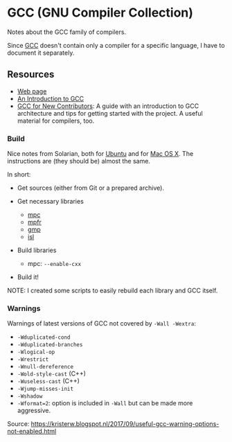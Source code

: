 GCC (GNU Compiler Collection)
=============================

Notes about the GCC family of compilers.

Since [GCC][gcc] doesn't contain only a compiler for a specific language,
I have to document it separately.


Resources
---------

 - [Web page][gcc]
 - [An Introduction to GCC](http://www.network-theory.co.uk/docs/gccintro/)
 - [GCC for New Contributors](https://gcc-newbies-guide.readthedocs.io/):
   A guide with an introduction to GCC architecture and tips for getting started
   with the project.  A useful material for compilers, too.

[gcc]:		https://gcc.gnu.org/


### Build ###

Nice notes from Solarian, both for [Ubuntu][gcc-ubuntu] and for [Mac OS X][gcc-mac].
The instructions are (they should be) almost the same.

In short:

 - Get sources (either from Git or a prepared archive).
 - Get necessary libraries

      * [mpc](http://www.multiprecision.org/)
      * [mpfr](http://www.mpfr.org/)
      * [gmp](http://gmplib.org/)
      * [isl](ftp://gcc.gnu.org/pub/gcc/infrastructure/)

 - Build libraries

      * mpc:  `--enable-cxx`

 - Build it!

NOTE:  I created some scripts to easily rebuild each library and GCC itself.


[gcc-ubuntu]:		https://solarianprogrammer.com/2016/10/07/building-gcc-ubuntu-linux/
[gcc-mac]:		https://solarianprogrammer.com/2016/05/10/compiling-gcc-6-mac-os-x/

### Warnings

Warnings of latest versions of GCC not covered by `-Wall -Wextra`:

 - `-Wduplicated-cond`
 - `-Wduplicated-branches`
 - `-Wlogical-op`
 - `-Wrestrict`
 - `-Wnull-dereference`
 - `-Wold-style-cast` (C++)
 - `-Wuseless-cast` (C++)
 - `-Wjump-misses-init`
 - `-Wshadow`
 - `-Wformat=2`: option is included in `-Wall` but can be made more aggressive.


Source: <https://kristerw.blogspot.nl/2017/09/useful-gcc-warning-options-not-enabled.html>
